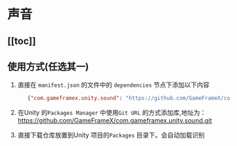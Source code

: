 # 声音

[[toc]]
---

## 使用方式(任选其一)

1. 直接在 `manifest.json` 的文件中的 `dependencies` 节点下添加以下内容
   ```json
      {"com.gameframex.unity.sound": "https://github.com/GameFrameX/com.gameframex.unity.sound.git"}
    ```
2. 在Unity 的`Packages Manager` 中使用`Git URL`
   的方式添加库,地址为：https://github.com/GameFrameX/com.gameframex.unity.sound.git

3. 直接下载仓库放置到Unity 项目的`Packages` 目录下。会自动加载识别
